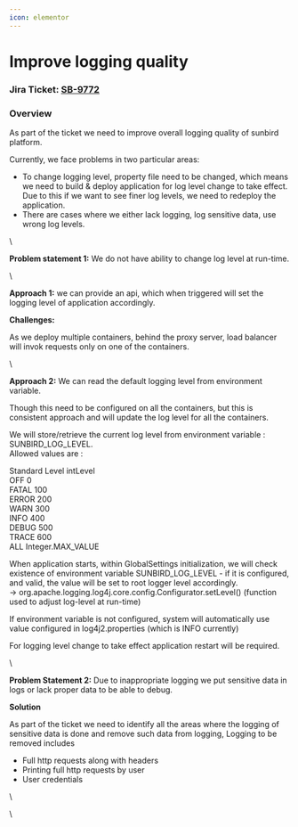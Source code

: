 ```yaml
---
icon: elementor
---
```


# Improve logging quality

### **Jira Ticket:** [**SB-9772**](https://project-sunbird.atlassian.net/browse/SB-9772?src=confmacro) <a href="#improveloggingquality-jiraticket-systemjirakey-summary-type-created-updated-due-assignee-reporter-pr" id="improveloggingquality-jiraticket-systemjirakey-summary-type-created-updated-due-assignee-reporter-pr"></a>

### **Overview** <a href="#improveloggingquality-overview" id="improveloggingquality-overview"></a>

As part of the ticket we need to improve overall logging quality of sunbird platform.

Currently, we face problems in two particular areas:

* To change logging level, property file need to be changed, which means we need to build & deploy application for log level change to take effect. Due to this if we want to see finer log levels, we need to redeploy the application.
* There are cases where we either lack logging, log sensitive data, use wrong log levels.

\


**Problem statement 1:** We do not have ability to change log level at run-time.&#x20;

\


**Approach 1:** we can provide an api, which when triggered will set the logging level of application accordingly.

**Challenges:**

As we deploy multiple containers, behind the proxy server, load balancer will invok requests only on one of the containers.

\


**Approach 2:** We can read the default logging level from environment variable.

Though this need to be configured on all the containers, but this is consistent approach and will update the log level for all the containers.

We will store/retrieve the current log level from environment variable : SUNBIRD\_LOG\_LEVEL.\
Allowed values are :

Standard Level intLevel\
OFF 0\
FATAL 100\
ERROR 200\
WARN 300\
INFO 400\
DEBUG 500\
TRACE 600\
ALL Integer.MAX\_VALUE

When application starts, within GlobalSettings initialization, we will check existence of environment variable SUNBIRD\_LOG\_LEVEL - if it is configured, and valid, the value will be set to root logger level accordingly.\
\-> org.apache.logging.log4j.core.config.Configurator.setLevel() (function used to adjust log-level at run-time)

If environment variable is not configured, system will automatically use value configured in log4j2.properties (which is INFO currently)

For logging level change to take effect application restart will be required.

\


**Problem Statement 2:** Due to inappropriate logging we put sensitive data in logs or lack proper data to be able to debug.

**Solution**

As part of the ticket we need to identify all the areas where the logging of sensitive data is done and remove such data from logging, Logging to be removed includes

* Full http requests along with headers
* Printing full http requests by user
* User credentials

\


\
